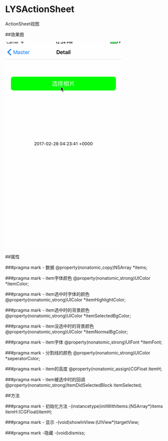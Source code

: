 # LYSActionSheet
ActionSheet视图

##效果图

![](./test.gif)

##属性

###pragma mark - 数据
@property(nonatomic,copy)NSArray *items;

###pragma mark - item字体颜色
@property(nonatomic,strong)UIColor *itemColor;

###pragma mark - item选中时字体的颜色
@property(nonatomic,strong)UIColor *itemHighlightColor;

###pragma mark - item选中时的背景颜色
@property(nonatomic,strong)UIColor *itemSelectedBgColor;

###pragma mark - item没选中时的背景颜色
@property(nonatomic,strong)UIColor *itemNormalBgColor;

###pragma mark - item字体
@property(nonatomic,strong)UIFont *itemFont;

###pragma mark - 分割线的颜色
@property(nonatomic,strong)UIColor *seperatorColor;

###pragma mark - item的高度
@property(nonatomic,assign)CGFloat itemH;

###pragma mark - item被选中时的回调
@property(nonatomic,strong)ItemDidSelectedBlock itemSelected;


##方法

###pragma mark - 初始化方法
-(instancetype)initWithItems:(NSArray*)items itemH:(CGFloat)itemH;

###pragma mark - 显示
-(void)showInView:(UIView*)targetView;

###pragma mark -隐藏
-(void)dismiss;
